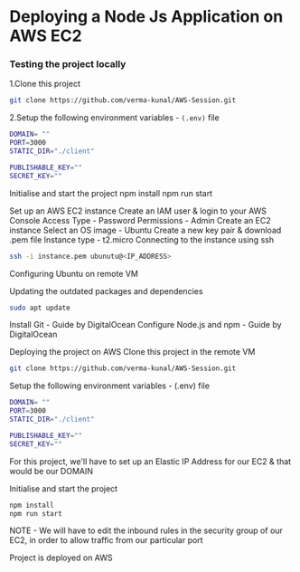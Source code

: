 # Deploying a Node Js Application on AWS EC2

### Testing the project locally
1.Clone this project
 ```bash
git clone https://github.com/verma-kunal/AWS-Session.git
```
2.Setup the following environment variables - ```(.env)``` file
```bash
DOMAIN= ""
PORT=3000
STATIC_DIR="./client"

PUBLISHABLE_KEY=""
SECRET_KEY=""
```
Initialise and start the project
npm install
npm run start

Set up an AWS EC2 instance
Create an IAM user & login to your AWS Console
Access Type - Password
Permissions - Admin
Create an EC2 instance
Select an OS image - Ubuntu
Create a new key pair & download .pem file
Instance type - t2.micro
Connecting to the instance using ssh

```bash
ssh -i instance.pem ubunutu@<IP_ADDRESS>
```

Configuring Ubuntu on remote VM

Updating the outdated packages and dependencies
```bash
sudo apt update
```

Install Git - Guide by DigitalOcean
Configure Node.js and npm - Guide by DigitalOcean

Deploying the project on AWS
Clone this project in the remote VM
```bash
git clone https://github.com/verma-kunal/AWS-Session.git
```
Setup the following environment variables - (.env) file
```bash
DOMAIN= ""
PORT=3000
STATIC_DIR="./client"

PUBLISHABLE_KEY=""
SECRET_KEY=""
```
For this project, we'll have to set up an Elastic IP Address for our EC2 & that would be our DOMAIN

Initialise and start the project
```bash
npm install
npm run start
```
NOTE - We will have to edit the inbound rules in the security group of our EC2, in order to allow traffic from our particular port

Project is deployed on AWS 
